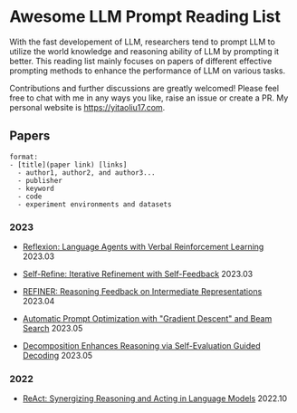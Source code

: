 # Awesome LLM Prompt Reading List

With the fast developement of LLM, researchers tend to prompt LLM to utilize the world knowledge and reasoning ability of LLM by prompting it better. This reading list mainly focuses on papers of different effective prompting methods to enhance the performance of LLM on various tasks.

Contributions and further discussions are greatly welcomed! Please feel free to chat with me in any ways you like, raise an issue or create a PR. My personal website is https://yitaoliu17.com. 

## Papers

```
format:
- [title](paper link) [links]
  - author1, author2, and author3...
  - publisher
  - keyword
  - code
  - experiment environments and datasets
```

### 2023
- [Reflexion: Language Agents with Verbal Reinforcement Learning](https://arxiv.org/abs/2303.11366) 2023.03

- [Self-Refine: Iterative Refinement with Self-Feedback](https://arxiv.org/abs/2303.17651) 2023.03
  
- [REFINER: Reasoning Feedback on Intermediate Representations](https://arxiv.org/abs/2304.01904) 2023.04

- [Automatic Prompt Optimization with "Gradient Descent" and Beam Search](https://arxiv.org/abs/2305.03495) 2023.05

- [Decomposition Enhances Reasoning via Self-Evaluation Guided Decoding](https://arxiv.org/abs/2305.00633) 2023.05

### 2022
- [ReAct: Synergizing Reasoning and Acting in Language Models](https://arxiv.org/abs/2210.03629) 2022.10

  